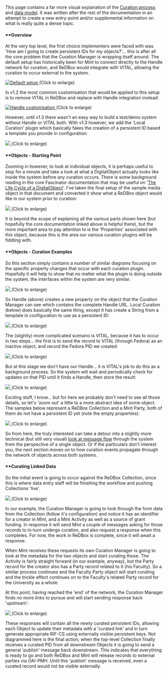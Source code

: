 This page contains a far more visual explanation of the [Curation process](documentation-system-overview-curating-linked-data) and [data model](documentation-system-overview-curating-linked-data-curation-data-model). It was written after the rest of the documentation in an attempt to create a new entry-point and/or supplemental information on what is really quite a dense topic.

#### **[]()Overview
At the very top level, the first choice implementers were faced with was 'How am I going to create persistent IDs for my objects?'... this is after all the core problem that the Curation Manager is wrapping itself around. The default setup has historically been for Mint to connect directly to the Handle network for curation, and ReDBox would integrate with VITAL, allowing the curation to occur external to the system.


[![Default setup](https://sites.google.com/a/redboxresearchdata.com.au/public/_/rsrc/1320670699765/documentation/system-overview/curating-linked-data/curation-data-model/curation-diagrams/01-default-curation.png)
](documentation-system-overview-curating-linked-data-curation-data-model-curation-diagrams-01-default-curation-png?attredirects=0)(Click to enlarge)

In v1.2 the most common customisation that would be applied to this setup is to remove VITAL in ReDBox and replace with Handle integration instead:

[![Handle customisation](https://sites.google.com/a/redboxresearchdata.com.au/public/_/rsrc/1320670705485/documentation/system-overview/curating-linked-data/curation-data-model/curation-diagrams/02-handle-curation.png)
](documentation-system-overview-curating-linked-data-curation-data-model-curation-diagrams-02-handle-curation-png?attredirects=0)(Click to enlarge)

However, until v1.3 there wasn't an easy way to build a test/demo system without Handle or VITAL both. With v1.3 however, we add the 'Local Curation' plugin which basically fakes the creation of a persistent ID based a template you provide in configuration:

[![](https://sites.google.com/a/redboxresearchdata.com.au/public/_/rsrc/1320670709716/documentation/system-overview/curating-linked-data/curation-data-model/curation-diagrams/03-local-curation.png)
](documentation-system-overview-curating-linked-data-curation-data-model-curation-diagrams-03-local-curation-png?attredirects=0)
(Click to enlarge)

#### **[]()Objects - Starting Point
Zooming in however, to look at individual objects, it is perhaps useful to stop for a minute and take a look at what a DigitalObject actually looks like inside the system before any curation occurs. There is some background reading in the core Fascinator documentation that may be useful on '[The Life Cycle of a DigitalObject](http://sites.google.com/site/fascinatorhome/home/documentation/technical/details/object-life-cycle)'. I've taken the final setup of the sample media object in that document and converted it show what a ReDBox object would like in our system prior to curation:


[![](https://sites.google.com/a/redboxresearchdata.com.au/public/_/rsrc/1320670715486/documentation/system-overview/curating-linked-data/curation-data-model/curation-diagrams/04-digital-object.png)
](documentation-system-overview-curating-linked-data-curation-data-model-curation-diagrams-04-digital-object-png?attredirects=0)(Click to enlarge)

It is beyond the scope of explaining all the various parts shown here (but hopefully the core documentation linked above is helpful there), but the more important area to pay attention to is the 'Properties' associated with this object, because this is the area our various curation plugins will be fiddling with.

#### **[]()Objects - Curation Examples
So this section simply contains a number of similar diagrams focusing on the specific property changes that occur with each curation plugin. Hopefully it will help to show that no matter what the plugin is doing outside the system, the interfaces within the system are very similar.


[![](https://sites.google.com/a/redboxresearchdata.com.au/public/_/rsrc/1320670720959/documentation/system-overview/curating-linked-data/curation-data-model/curation-diagrams/05--object-curation-handle.png)
](documentation-system-overview-curating-linked-data-curation-data-model-curation-diagrams-05--object-curation-handle-png?attredirects=0)(Click to enlarge)

So Handle (above) creates a new property on the object that the Curation Manager can see which contains the complete Handle URL. Local Curation (below) does basically the same thing, except it has create a String from a template in configuration to use as a persistent ID:


[![](https://sites.google.com/a/redboxresearchdata.com.au/public/_/rsrc/1320670726892/documentation/system-overview/curating-linked-data/curation-data-model/curation-diagrams/06--object-curation-local.png)
](documentation-system-overview-curating-linked-data-curation-data-model-curation-diagrams-06--object-curation-local-png?attredirects=0)(Click to enlarge)

The (slightly) more complicated scenario is VITAL, because it has to occur in two steps... the first is to send the record to VITAL (through Fedora) as an inactive object, and record the Fedora PID we created:


[![](https://sites.google.com/a/redboxresearchdata.com.au/public/_/rsrc/1320670732895/documentation/system-overview/curating-linked-data/curation-data-model/curation-diagrams/07--object-curation-vital.png)
](documentation-system-overview-curating-linked-data-curation-data-model-curation-diagrams-07--object-curation-vital-png?attredirects=0)(Click to enlarge)

But at this stage we don't have our Handle... it is VITAL's job to do this as a background process. So the system will wait and periodically check for updates on that PID until it finds a Handle, then store the result:


[![](https://sites.google.com/a/redboxresearchdata.com.au/public/_/rsrc/1320670737138/documentation/system-overview/curating-linked-data/curation-data-model/curation-diagrams/08--object-curation-vital2.png)
](documentation-system-overview-curating-linked-data-curation-data-model-curation-diagrams-08--object-curation-vital2-png?attredirects=0)(Click to enlarge)

Exciting stuff, I know... but for here we probably don't need to see all those details, so let's 'zoom out' a little to a more abstract idea of some object. The samples below represent a ReDBox Collection and a Mint Party, both of them do not have a persistent ID yet (note the empty properties):


[![](https://sites.google.com/a/redboxresearchdata.com.au/public/_/rsrc/1320670742234/documentation/system-overview/curating-linked-data/curation-data-model/curation-diagrams/09--objects-abstracted.png)
](documentation-system-overview-curating-linked-data-curation-data-model-curation-diagrams-09--objects-abstracted-png?attredirects=0)(Click to enlarge)

So from here, the truly interested can take a detour into a slightly more technical (but still very visual) [look at message flow](documentation-system-overview-curating-linked-data-curation-data-model-technical-digrams) through the system from the perspective of a single object. Or if the particulars don't interest you, the next section moves on to how curation events propagate through the network of objects across both systems.

#### **[]()Curating Linked Data
So the initial event is going to occur against the ReDBox Collection, since this is where data entry staff will be finishing the workflow and pushing Collections 'live'.


[![](https://sites.google.com/a/redboxresearchdata.com.au/public/_/rsrc/1320670804577/documentation/system-overview/curating-linked-data/curation-data-model/curation-diagrams/19-linked-curation.png)
](documentation-system-overview-curating-linked-data-curation-data-model-curation-diagrams-19-linked-curation-png?attredirects=0)(Click to enlarge)

In our example, the Curation Manager is going to look through the form data from the Collection (follow it's configuration) and notice it has an identifier for a creator in Mint, and a Mint Activity as well as a source of grant funding. In response it will send Mint a couple of messages asking for those records to in-turn undergo curation, and also request a response when this completes. For now, the work in ReDBox is complete, since it will await a response.

When Mint receives these requests its own Curation Manager is going to look at the metadata for the two objects and start curating those. The Activity is fairly straight forward (in our example, anyway), but the Party record for the creator also has a Party record related to it (his Faculty). So a similar process continues and the Faculty Party object will start curating and the trickle effect continues on to the Faculty's related Party record for the University as a whole.

At this point, having reached the 'end' of the network, the Curation Manager finds no more links to pursue and will start sending response back 'upstream':


[![](https://sites.google.com/a/redboxresearchdata.com.au/public/_/rsrc/1320670810831/documentation/system-overview/curating-linked-data/curation-data-model/curation-diagrams/20-curation-complete.png)
](documentation-system-overview-curating-linked-data-curation-data-model-curation-diagrams-20-curation-complete-png?attredirects=0)
(Click to enlarge)

These responses will contain all the newly curated persistent IDs, allowing each Object to update their metadata with a 'curated link' and in turn generate appropriate RIF-CS using externally visible persistent keys. Not diagrammed here is the final action; when the top-level Collection finally receives a curated PID from all downstream Objects it is going to send a general 'publish' message back downstream. This indicates that everything is ready to go and both ReDBox and Mint will release records to external parties via OAI-PMH. Until this 'publish' message is received, even a curated record would not be visible externally.